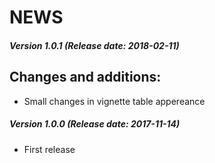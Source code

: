 # NEWS

##### Version 1.0.1 (Release date: 2018-02-11)

## Changes and additions:

* Small changes in vignette table appereance

##### Version 1.0.0 (Release date: 2017-11-14)

* First release

